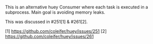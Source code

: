 
This is an alternative huey Consumer where each task is executed in a subprocess.
Main goal is avoiding memory leaks.

This was discussed in #251[1] & #261[2].


[1] https://github.com/coleifer/huey/issues/251
[2] https://github.com/coleifer/huey/issues/261
